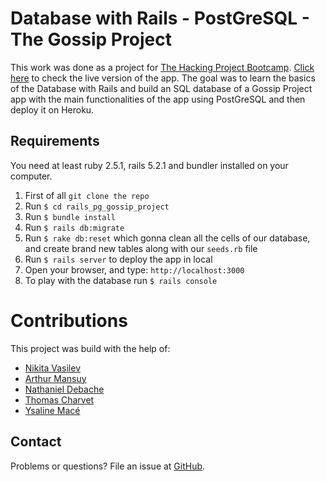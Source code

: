 # Database with Rails - PostGreSQL - The Gossip Project

This work was done as a project for [The Hacking Project Bootcamp](https://www.thehackingproject.org/).
[Click here](https://active-record-gossip-project.herokuapp.com/) to check the live version of the app.
The goal was to learn the basics of the Database with Rails and build an SQL database of a Gossip Project app with the main functionalities of the app using PostGreSQL and then deploy it on Heroku.

## Requirements

You need at least ruby 2.5.1, rails 5.2.1 and bundler installed on your computer.

1. First of all `git clone the repo`
2. Run `$ cd rails_pg_gossip_project`
3. Run `$ bundle install`
4. Run `$ rails db:migrate`
5. Run `$ rake db:reset` which gonna clean all the cells of our database, and create brand new tables along with our `seeds.rb` file
6. Run `$ rails server` to deploy the app in local
7. Open your browser, and type: `http://localhost:3000`
8. To play with the database run `$ rails console`

# Contributions

This project was build with the help of:
* [Nikita Vasilev](https://github.com/nikitavasilev)
* [Arthur Mansuy](https://github.com/tutus06)
* [Nathaniel Debache](https://github.com/Natdenice)
* [Thomas Charvet](https://github.com/TomacTh)
* [Ysaline Macé](https://github.com/Ysalien)

## Contact

Problems or questions? File an issue at [GitHub](https://github.com/nikitavasilev/rails_pg_gossip_project/issues).